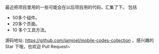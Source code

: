 最近把项目里用的一些可能会在以后项目用的代码，汇集了下。 包括 
* 50多个组件。
* 20多个页面。
* 10 多个工具方法。

源码地址:  https://github.com/iamjoel/mobile-codes-collection 。感兴趣的 Star 下哦，也欢迎 Pull Request~
